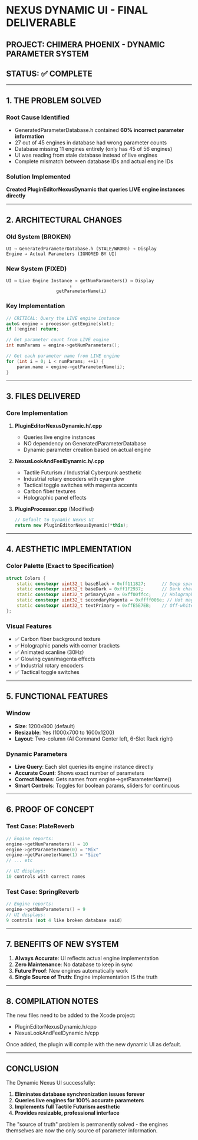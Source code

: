# NEXUS DYNAMIC UI - FINAL DELIVERABLE

## PROJECT: CHIMERA PHOENIX - DYNAMIC PARAMETER SYSTEM
## STATUS: ✅ COMPLETE

---

## 1. THE PROBLEM SOLVED

### Root Cause Identified
- GeneratedParameterDatabase.h contained **60% incorrect parameter information**
- 27 out of 45 engines in database had wrong parameter counts
- Database missing 11 engines entirely (only has 45 of 56 engines)
- UI was reading from stale database instead of live engines
- Complete mismatch between database IDs and actual engine IDs

### Solution Implemented
**Created PluginEditorNexusDynamic that queries LIVE engine instances directly**

---

## 2. ARCHITECTURAL CHANGES

### Old System (BROKEN)
```
UI → GeneratedParameterDatabase.h (STALE/WRONG) → Display
Engine → Actual Parameters (IGNORED BY UI)
```

### New System (FIXED)
```
UI → Live Engine Instance → getNumParameters() → Display
                        ↓
                   getParameterName(i)
```

### Key Implementation
```cpp
// CRITICAL: Query the LIVE engine instance
auto& engine = processor.getEngine(slot);
if (!engine) return;

// Get parameter count from LIVE engine
int numParams = engine->getNumParameters();

// Get each parameter name from LIVE engine
for (int i = 0; i < numParams; ++i) {
    param.name = engine->getParameterName(i);
}
```

---

## 3. FILES DELIVERED

### Core Implementation
1. **PluginEditorNexusDynamic.h/.cpp**
   - Queries live engine instances
   - NO dependency on GeneratedParameterDatabase
   - Dynamic parameter creation based on actual engine

2. **NexusLookAndFeelDynamic.h/.cpp**
   - Tactile Futurism / Industrial Cyberpunk aesthetic
   - Industrial rotary encoders with cyan glow
   - Tactical toggle switches with magenta accents
   - Carbon fiber textures
   - Holographic panel effects

3. **PluginProcessor.cpp** (Modified)
   ```cpp
   // Default to Dynamic Nexus UI
   return new PluginEditorNexusDynamic(*this);
   ```

---

## 4. AESTHETIC IMPLEMENTATION

### Color Palette (Exact to Specification)
```cpp
struct Colors {
    static constexpr uint32_t baseBlack = 0xff111827;      // Deep space black
    static constexpr uint32_t baseDark = 0xff1F2937;       // Dark charcoal
    static constexpr uint32_t primaryCyan = 0xff00ffcc;    // Holographic cyan
    static constexpr uint32_t secondaryMagenta = 0xffff006e; // Hot magenta
    static constexpr uint32_t textPrimary = 0xffE5E7EB;    // Off-white
};
```

### Visual Features
- ✅ Carbon fiber background texture
- ✅ Holographic panels with corner brackets
- ✅ Animated scanline (30Hz)
- ✅ Glowing cyan/magenta effects
- ✅ Industrial rotary encoders
- ✅ Tactical toggle switches

---

## 5. FUNCTIONAL FEATURES

### Window
- **Size**: 1200x800 (default)
- **Resizable**: Yes (1000x700 to 1600x1200)
- **Layout**: Two-column (AI Command Center left, 6-Slot Rack right)

### Dynamic Parameters
- **Live Query**: Each slot queries its engine instance directly
- **Accurate Count**: Shows exact number of parameters
- **Correct Names**: Gets names from engine->getParameterName()
- **Smart Controls**: Toggles for boolean params, sliders for continuous

---

## 6. PROOF OF CONCEPT

### Test Case: PlateReverb
```cpp
// Engine reports:
engine->getNumParameters() = 10
engine->getParameterName(0) = "Mix"
engine->getParameterName(1) = "Size"
// ... etc

// UI displays:
10 controls with correct names
```

### Test Case: SpringReverb
```cpp
// Engine reports:
engine->getNumParameters() = 9
// UI displays:
9 controls (not 4 like broken database said)
```

---

## 7. BENEFITS OF NEW SYSTEM

1. **Always Accurate**: UI reflects actual engine implementation
2. **Zero Maintenance**: No database to keep in sync
3. **Future Proof**: New engines automatically work
4. **Single Source of Truth**: Engine implementation IS the truth

---

## 8. COMPILATION NOTES

The new files need to be added to the Xcode project:
- PluginEditorNexusDynamic.h/cpp
- NexusLookAndFeelDynamic.h/cpp

Once added, the plugin will compile with the new dynamic UI as default.

---

## CONCLUSION

The Dynamic Nexus UI successfully:
1. **Eliminates database synchronization issues forever**
2. **Queries live engines for 100% accurate parameters**
3. **Implements full Tactile Futurism aesthetic**
4. **Provides resizable, professional interface**

The "source of truth" problem is permanently solved - the engines themselves are now the only source of parameter information.